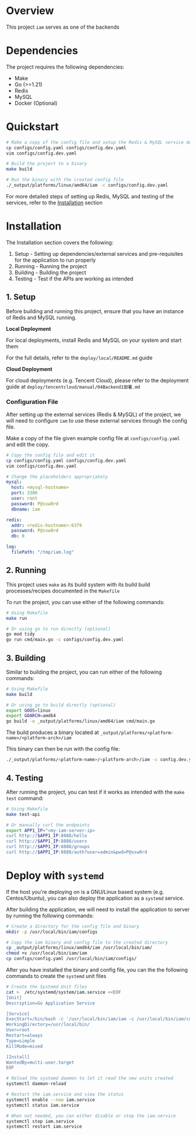 # Overview
This project `iam` serves as one of the backends

# Dependencies
The project requires the following dependencies:
- Make
- Go (>=1.21)
- Redis
- MySQL
- Docker (Optional)

# Quickstart

```bash
# Make a copy of the config file and setup the Redis & MySQL service details
cp configs/config.yaml configs/config.dev.yaml
vim configs/config.dev.yaml

# Build the project to a binary
make build

# Run the binary with the created config file
./_output/platforms/linux/amd64/iam -c configs/config.dev.yaml
```

For more detailed steps of setting up Redis, MySQL and testing of the services,
refer to the <a href="#installation">Installation</a> section

# Installation
The Installation section covers the following:
1. Setup - Setting up dependencies/external services and pre-requisites for the
   application to run properly
2. Running - Running the project
3. Building - Building the project
4. Testing - Test if the APIs are working as intended

## 1. Setup
Before building and running this project, ensure that you have an instance of
Redis and MySQL running.

**Local Deployment**

For local deployments, install Redis and MySQL on your system and start them

For the full details, refer to the `deploy/local/README.md` guide

**Cloud Deployment**

For cloud deployments (e.g. Tencent Cloud), please refer to the deployment guide
at `deploy/tencentcloud/manual/04Backend1部署.md`

### Configuration File
After setting up the external services (Redis & MySQL) of the project, we will
need to configure `iam` to use these external services through the config file.

Make a copy of the file given example config file at `configs/config.yaml` and
edit the copy.

```bash
# Copy the config file and edit it
cp configs/config.yaml configs/config.dev.yaml
vim configs/config.dev.yaml
```

```yaml
# Change the placeholders appropriately
mysql:
  host: <mysql-hostname>
  port: 3306
  user: root
  password: P@ssw0rd
  dbname: iam

redis:
  addr: <redis-hostname>:6379
  password: P@ssw0rd
  db: 0

log:
  filePath: "/tmp/iam.log"
```

## 2. Running
This project uses `make` as its build system with its build build
processes/recipes documented in the `Makefile`

To run the project, you can use either of the following commands:
```bash
# Using Makefile
make run

# Or using go to run directly (optional)
go mod tidy
go run cmd/main.go -c configs/config.dev.yaml
```

## 3. Building
Similar to building the project, you can run either of the following commands:
```bash
# Using Makefile
make build

# Or using go to build directly (optional)
export GOOS=linux
export GOARCH=amd64
go build -o _output/platforms/linux/amd64/iam cmd/main.go
```

The build produces a binary located at
`_output/platforms/<platform-name>/<platform-arch>/iam`

This binary can then be run with the config file:
```bash
./_output/platforms/<platform-name>/<platform-arch>/iam -c config.dev.yaml
```

## 4. Testing
After running the project, you can test if it works as intended with the
`make test` command:
```bash
# Using Makefile
make test-api

# Or manually curl the endpoints
export APP1_IP="<my-iam-server-ip>
curl http://$APP1_IP:8888/hello 
curl http://$APP1_IP:8888/users 
curl http://$APP1_IP:8888/groups
curl http://$APP1_IP:8888/auth?user=admin&pwd=P@ssw0rd
```


# Deploy with `systemd`
If the host you're deploying on is a GNU/Linux based system (e.g. Centos/Ubuntu),
you can also deploy the application as a `systemd` service.

After building the application, we will need to install the application to
server by running the following commands:
```bash
# Create a directory for the config file and binary
mkdir -p /usr/local/bin/iam/configs

# Copy the iam binary and config file to the created directory
cp _output/platforms/linux/amd64/iam /usr/local/bin/iam/
chmod +x /usr/local/bin/iam/iam
cp configs/config.yaml /usr/local/bin/iam/configs/
```

After you have installed the binary and config file, you can the the following
commands to create the `systemd` unit files
```bash
# Create the Systemd Unit files
cat >  /etc/systemd/system/iam.service <<EOF
[Unit]
Description=Go Application Service

[Service]
ExecStart=/bin/bash -c '/usr/local/bin/iam/iam -c /usr/local/bin/iam/configs/config.yaml >> /tmp/iam.log 2>&1'
WorkingDirectory=/usr/local/bin/
User=root
Restart=always
Type=simple
KillMode=mixed

[Install]
WantedBy=multi-user.target
EOF

# Reload the systemd daemon to let it read the new units created
systemctl daemon-reload

# Restart the iam.service and view the status
systemctl enable --now iam.service
systemctl status iam.service

# When not needed, you can either disable or stop the iam.service
systemctl stop iam.service
systemctl restart iam.service
```
